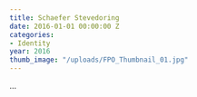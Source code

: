 ```yaml
---
title: Schaefer Stevedoring
date: 2016-01-01 00:00:00 Z
categories:
- Identity
year: 2016
thumb_image: "/uploads/FPO_Thumbnail_01.jpg"
---
```


...